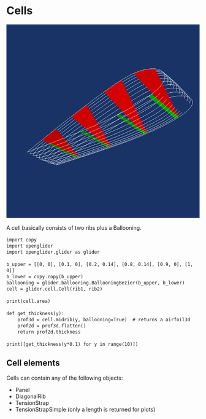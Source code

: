 Cells
=====

![Cell](cell.png)

A cell basically consists of two ribs plus a Ballooning.

```
import copy
import openglider
import openglider.glider as glider

b_upper = [[0, 0], [0.1, 0], [0.2, 0.14], [0.8, 0.14], [0.9, 0], [1, 0]]
b_lower = copy.copy(b_upper)
ballooning = glider.ballooning.BallooningBezier(b_upper, b_lower)
cell = glider.cell.Cell(rib1, rib2)

print(cell.area)

def get_thickness(y):
    prof3d = cell.midrib(y, ballooning=True)  # returns a airfoil3d
    prof2d = prof3d.flatten()
    return prof2d.thickness
    
print([get_thickness(y*0.1) for y in range(10)])
```


Cell elements
-------------

Cells can contain any of the following objects:

* Panel
* DiagonalRib
* TensionStrap
* TensionStrapSimple (only a length is returned for plots)